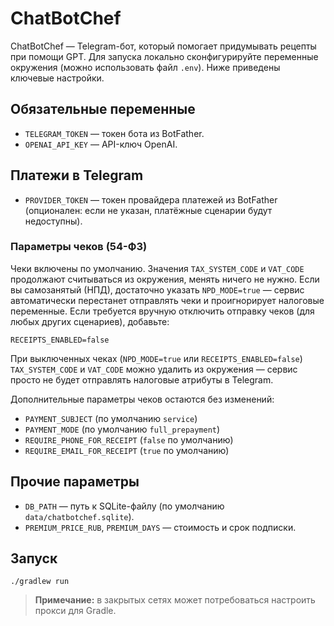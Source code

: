 # ChatBotChef

ChatBotChef — Telegram-бот, который помогает придумывать рецепты при помощи GPT. Для запуска локально сконфигурируйте переменные окружения (можно использовать файл `.env`). Ниже приведены ключевые настройки.

## Обязательные переменные
- `TELEGRAM_TOKEN` — токен бота из BotFather.
- `OPENAI_API_KEY` — API-ключ OpenAI.

## Платежи в Telegram
- `PROVIDER_TOKEN` — токен провайдера платежей из BotFather (опционален: если не указан, платёжные сценарии будут недоступны).

### Параметры чеков (54-ФЗ)
Чеки включены по умолчанию. Значения `TAX_SYSTEM_CODE` и `VAT_CODE` продолжают считываться из окружения, менять ничего не нужно. Если вы самозанятый (НПД), достаточно указать `NPD_MODE=true` — сервис автоматически перестанет отправлять чеки и проигнорирует налоговые переменные.
Если требуется вручную отключить отправку чеков (для любых других сценариев), добавьте:

```
RECEIPTS_ENABLED=false
```

При выключенных чеках (`NPD_MODE=true` или `RECEIPTS_ENABLED=false`) `TAX_SYSTEM_CODE` и `VAT_CODE` можно удалить из окружения — сервис просто не будет отправлять налоговые атрибуты в Telegram.

Дополнительные параметры чеков остаются без изменений:
- `PAYMENT_SUBJECT` (по умолчанию `service`)
- `PAYMENT_MODE` (по умолчанию `full_prepayment`)
- `REQUIRE_PHONE_FOR_RECEIPT` (`false` по умолчанию)
- `REQUIRE_EMAIL_FOR_RECEIPT` (`true` по умолчанию)

## Прочие параметры
- `DB_PATH` — путь к SQLite-файлу (по умолчанию `data/chatbotchef.sqlite`).
- `PREMIUM_PRICE_RUB`, `PREMIUM_DAYS` — стоимость и срок подписки.

## Запуск
```
./gradlew run
```

> **Примечание:** в закрытых сетях может потребоваться настроить прокси для Gradle.
